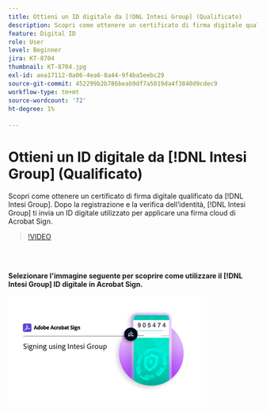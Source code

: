```yaml
---
title: Ottieni un ID digitale da [!DNL Intesi Group] (Qualificato)
description: Scopri come ottenere un certificato di firma digitale qualificata da [!DNL Intesi Group]
feature: Digital ID
role: User
level: Beginner
jira: KT-8704
thumbnail: KT-8704.jpg
exl-id: aea17112-0a06-4ea6-8a44-9f4ba5eebc29
source-git-commit: 452299b2b786beab9df7a5019da4f3840d9cdec9
workflow-type: tm+mt
source-wordcount: '72'
ht-degree: 1%

---
```


# Ottieni un ID digitale da [!DNL Intesi Group] (Qualificato)

Scopri come ottenere un certificato di firma digitale qualificato da [!DNL Intesi Group]. Dopo la registrazione e la verifica dell’identità, [!DNL Intesi Group] ti invia un ID digitale utilizzato per applicare una firma cloud di Acrobat Sign.

>[!VIDEO](https://video.tv.adobe.com/v/337064?quality=12&learn=on&hidetitle=true)

<br> 

**Selezionare l&#39;immagine seguente per scoprire come utilizzare il [!DNL Intesi Group] ID digitale in Acrobat Sign.**

[![immagini](assets/IntesiSign_400.png)](intesi-sign.md)
